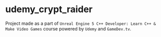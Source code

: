# udemy_crypt_raider

Project made as a part of `Unreal Engine 5 C++ Developer: Learn C++ & Make Video Games` course powered by `Udemy` and `GameDev.tv`.
